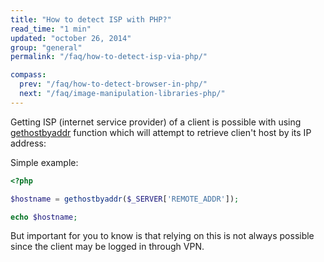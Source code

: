 ```yaml
---
title: "How to detect ISP with PHP?"
read_time: "1 min"
updated: "october 26, 2014"
group: "general"
permalink: "/faq/how-to-detect-isp-via-php/"

compass:
  prev: "/faq/how-to-detect-browser-in-php/"
  next: "/faq/image-manipulation-libraries-php/"
---
```


Getting ISP (internet service provider) of a client is possible with using [gethostbyaddr](http://php.net/gethostbyaddr) function which
will attempt to retrieve clien't host by its IP address:

Simple example:

~~~php
<?php

$hostname = gethostbyaddr($_SERVER['REMOTE_ADDR']);

echo $hostname;
~~~

But important for you to know is that relying on this is not always possible since the client may be logged in through VPN.
